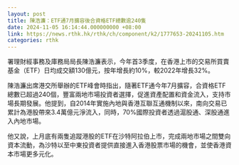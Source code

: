 ```yaml
---
layout: post
title: 陳浩濂：ETF通7月擴容後合資格ETF總數逾240隻
date: 2024-11-05 16:14:44.000000000 +08:00
link: https://news.rthk.hk/rthk/ch/component/k2/1777653-20241105.htm
categories: rthk
---
```


署理財經事務及庫務局局長陳浩濂表示，今年首3季度，在香港上市的交易所買賣基金（ETF）日均成交額130億元，按年增長約10%，較2022年增長32%。

陳浩濂出席港交所舉辦的ETF峰會時指出，隨著ETF通今年7月擴容，合資格ETF總數已超過240個，豐富兩地市場投資者選擇，促進資產配置和資金流入，支持市場長期發展。他提到，自2014年實施內地與香港互聯互通機制以來，南向交易已累計為港股帶來3.4萬億元淨流入，同時，70%國際投資者透過滬股通、深股通進入內地市場。

他又說，上月底有兩隻追蹤港股的ETF在沙特阿拉伯上市，完成兩地市場之間雙向資本流動，為沙特以至中東投資者提供直接進入香港股票市場的機會，並使香港資本市場更多元化。
